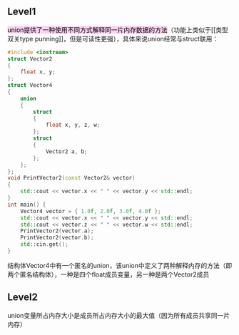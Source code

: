 ## Level1
<mark style="background: #FFB8EBA6;">union提供了一种使用不同方式解释同一片内存数据的方法</mark>（功能上类似于[[类型双关type punning]]，但是可读性更强），具体来说union经常与struct联用：
```c++
#include <iostream>
struct Vector2
{
	float x, y;
};
struct Vector4
{
	union
	{
		struct
		{
			float x, y, z, w;
		};
		struct
		{
			Vector2 a, b;
		};
	};
};
void PrintVector2(const Vector2& vector)
{
	std::cout << vector.x << " " << vector.y << std::endl;
}
int main() {
	Vector4 vector = { 1.0f, 2.0f, 3.0f, 4.0f };
	std::cout << vector.x << " " << vector.y << std::endl;
	std::cout << vector.z << " " << vector.w << std::endl;
	PrintVector2(vector.a);
	PrintVector2(vector.b);
	std::cin.get();
}
```
结构体Vector4中有一个匿名的union，该union中定义了两种解释内存的方法（即两个匿名结构体），一种是四个float成员变量，另一种是两个Vector2成员
## Level2
union变量所占内存大小是成员所占内存大小的最大值（因为所有成员共享同一片内存）
